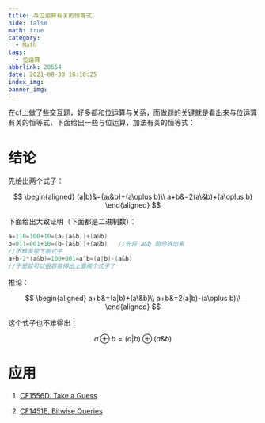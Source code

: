 ```yaml
---
title: 与位运算有关的恒等式
hide: false
math: true
category:
  - Math
tags:
  - 位运算
abbrlink: 20654
date: 2021-08-30 16:18:25
index_img:
banner_img:
---
```


在cf上做了些交互题，好多都和位运算与关系，而做题的关键就是看出来与位运算有关的恒等式，下面给出一些与位运算，加法有关的恒等式：

# 结论

先给出两个式子：

$$
\begin{aligned}
(a|b)&=(a\&b)+(a\oplus b)\\
a+b&=2(a\&b)+(a\oplus b)
\end{aligned}
$$

下面给出大致证明（下面都是二进制数）：

```c++
a=110=100+10=(a-(a&b))+(a&b)
b=011=001+10=(b-(a&b))+(a&b)   //先将 a&b 部分拆出来
//不难发现下面式子
a+b-2*(a&b)=100+001=a^b=(a|b)-(a&b)
//于是就可以很容易得出上面两个式子了
```

推论：

$$
\begin{aligned}
a+b&=(a|b)+(a\&b)\\
a+b&=2(a|b)-(a\oplus b)\\
\end{aligned}
$$

这个式子也不难得出：

$$
a\oplus b=(a|b)\oplus(a\&b)
$$

# 应用

1. [CF1556D. Take a Guess](/posts/23754/#d-take-a-guess)

2. [CF1451E. Bitwise Queries](/posts/16773/)
